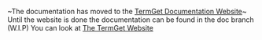 ~The documentation has moved to the [TermGet Documentation Website](https://termget.github.io/docs/)~ <br>
Until the website is done the documentation can be found in the doc branch <br>
(W.I.P) You can look at [The TermGet Website](http://termget.xyz)
